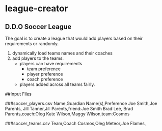 # league-creator

D.D.O Soccer League
-----------------------------------

The goal is to create a league that would add players based on their requirements or randomly.
1) dynamically load teams names and their coaches
2) add players to the teams.
	- players can have requirements
		- team preference
		- player preference
		- coach preference
	- players added across all teams fairly.

##Input Files

###soccer_players.csv
Name,Guardian Name(s),Preference
Joe Smith,Joe Parents,
Jill Tanner,Jill Parents,friend:Joe Smith
Brad Lee, Brad Parents,coach:Oleg
Kate Wilson,Maggy Wilson,team:Cosmos

###soccer_teams.csv
Team,Coach
Cosmos,Oleg
Meteor,Joe
Flames,
